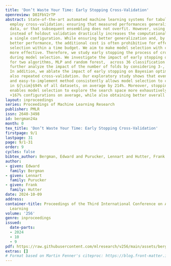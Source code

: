 ```yaml
---
title: 'Don’t Waste Your Time: Early Stopping Cross-Validation'
openreview: D8IFbV2rTP
abstract: State-of-the-art automated machine learning systems for tabular data often
  employ cross-validation; ensuring that measured performances generalize to unseen
  data, or that subsequent ensembling does not overfit. However, using k-fold cross-validation
  instead of holdout validation drastically increases the computational cost of validating
  a single configuration. While ensuring better generalization and, by extension,
  better performance, the additional cost is often prohibitive for effective model
  selection within a time budget. We aim to make model selection with cross-validation
  more effective. Therefore, we study early stopping the process of cross-validation
  during model selection. We investigate the impact of early stopping on random search
  for two algorithms, MLP and random forest,  across 36 classification datasets. We
  further analyze the impact of the number of folds by considering 3-, 5-, and 10-folds.
  In addition, we ablate the impact of early stopping on Bayesian optimization and
  also repeated cross-validation. Our exploratory study shows that even a simple-to-understand
  and easy-to-implement method consistently allows model selection to converge faster;
  in ${\sim}$94% of all datasets, on average by 214%. Moreover, stopping cross-validation
  enables model selection to explore the search space more exhaustively by considering
  +167% configurations on average, while also obtaining better overall performance.
layout: inproceedings
series: Proceedings of Machine Learning Research
publisher: PMLR
issn: 2640-3498
id: bergman24a
month: 0
tex_title: 'Don’t Waste Your Time: Early Stopping Cross-Validation'
firstpage: 9/1
lastpage: 31
page: 9/1-31
order: 9
cycles: false
bibtex_author: Bergman, Edward and Purucker, Lennart and Hutter, Frank
author:
- given: Edward
  family: Bergman
- given: Lennart
  family: Purucker
- given: Frank
  family: Hutter
date: 2024-10-09
address:
container-title: Proceedings of the Third International Conference on Automated Machine
  Learning
volume: '256'
genre: inproceedings
issued:
  date-parts:
  - 2024
  - 10
  - 9
pdf: https://raw.githubusercontent.com/mlresearch/v256/main/assets/bergman24a/bergman24a.pdf
extras: []
# Format based on Martin Fenner's citeproc: https://blog.front-matter.io/posts/citeproc-yaml-for-bibliographies/
---
```

